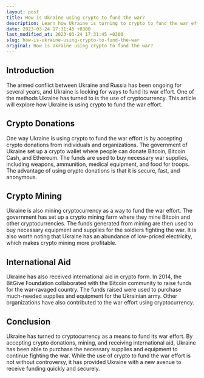 ```yaml
---
layout: post
title: How is Ukraine using crypto to fund the war?
description: Learn how Ukraine is turning to crypto to fund the war efforts against Russia.
date: 2023-03-24 17:31:45 +0300
last_modified_at: 2023-03-24 17:31:45 +0300
slug: how-is-ukraine-using-crypto-to-fund-the-war
original: How is Ukraine using crypto to fund the war?
---
```

## Introduction

The armed conflict between Ukraine and Russia has been ongoing for several years, and Ukraine is looking for ways to fund its war effort. One of the methods Ukraine has turned to is the use of cryptocurrency. This article will explore how Ukraine is using crypto to fund the war effort.

## Crypto Donations

One way Ukraine is using crypto to fund the war effort is by accepting crypto donations from individuals and organizations. The government of Ukraine set up a crypto wallet where people can donate Bitcoin, Bitcoin Cash, and Ethereum. The funds are used to buy necessary war supplies, including weapons, ammunition, medical equipment, and food for troops. The advantage of using crypto donations is that it is secure, fast, and anonymous.

## Crypto Mining

Ukraine is also mining cryptocurrency as a way to fund the war effort. The government has set up a crypto mining farm where they mine Bitcoin and other cryptocurrencies. The funds generated from mining are then used to buy necessary equipment and supplies for the soldiers fighting the war. It is also worth noting that Ukraine has an abundance of low-priced electricity, which makes crypto mining more profitable.

## International Aid

Ukraine has also received international aid in crypto form. In 2014, the BitGive Foundation collaborated with the Bitcoin community to raise funds for the war-ravaged country. The funds raised were used to purchase much-needed supplies and equipment for the Ukrainian army. Other organizations have also contributed to the war effort using cryptocurrency.

## Conclusion

Ukraine has turned to cryptocurrency as a means to fund its war effort. By accepting crypto donations, mining, and receiving international aid, Ukraine has been able to purchase the necessary supplies and equipment to continue fighting the war. While the use of crypto to fund the war effort is not without controversy, it has provided Ukraine with a new avenue to receive funding quickly and securely.